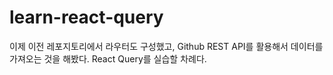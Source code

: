# learn-react-query

이제 이전 레포지토리에서 라우터도 구성했고, Github REST API를 활용해서 데이터를 가져오는 것을 해봤다.
React Query를 실습할 차례다.
